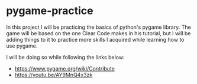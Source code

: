 # pygame-practice

In this project I will be practicing the basics
of python's pygame library.
The game will be based on the one Clear Code
makes in his tutorial, but I will be adding
things to it to practice more skills I acquired
while learning how to use pygame.

I will be doing so while following the links
below:
- https://www.pygame.org/wiki/Contribute
- https://youtu.be/AY9MnQ4x3zk